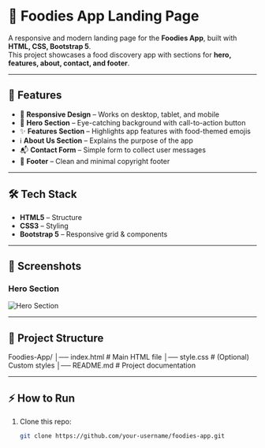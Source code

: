 # 🍔 Foodies App Landing Page

A responsive and modern landing page for the **Foodies App**, built with **HTML, CSS, Bootstrap 5**.  
This project showcases a food discovery app with sections for **hero, features, about, contact, and footer**.

---

## 🚀 Features
- 📱 **Responsive Design** – Works on desktop, tablet, and mobile  
- 🎨 **Hero Section** – Eye-catching background with call-to-action button  
- ✨ **Features Section** – Highlights app features with food-themed emojis  
- ℹ️ **About Us Section** – Explains the purpose of the app  
- 📬 **Contact Form** – Simple form to collect user messages  
- 🧾 **Footer** – Clean and minimal copyright footer  

---

## 🛠️ Tech Stack
- **HTML5** – Structure  
- **CSS3** – Styling  
- **Bootstrap 5** – Responsive grid & components  

---

## 📸 Screenshots

### Hero Section
![Hero Section](https://source.unsplash.com/1600x600/?food)

---

## 📂 Project Structure
Foodies-App/
│── index.html # Main HTML file
│── style.css # (Optional) Custom styles
│── README.md # Project documentation


---

## ⚡ How to Run
1. Clone this repo:
   ```bash
   git clone https://github.com/your-username/foodies-app.git
